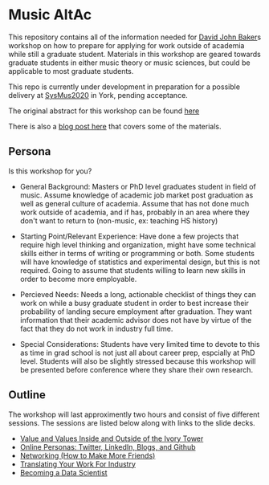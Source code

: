 # Music AltAc

This repository contains all of the information needed for [David John Baker](http://github.com/davidjohnbaker1)s workshop on how to prepare for applying for work outside of academia while still a graduate student.
Materials in this workshop are geared towards graduate students in either music theory or music sciences, but could be applicable to most graduate students.

This repo is currently under development in preparation for a possible delivery at [SysMus2020]() in York, pending acceptance. 

The original abstract for this workshop can be found [here](https://docs.google.com/document/d/1HXHRucgK_h5rUuGephkWAX2yfW5nAPgehZJ4bC7_R4E/edit?usp=sharing)

There is also a [blog post here]() that covers some of the materials.

## Persona

Is this workshop for you? 

* General Background:  Masters or PhD level graduates student in field of music. Assume  knowledge of academic job market post graduation as well as general culture  of academia. Assume that has not done much work outside of academia, and if has, probably in an area  where they don't want to return to (non-music, ex: teaching HS history)  

* Starting Point/Relevant Experience: Have done a few projects that require high level  thinking and organization, might have some technical skills either in terms of writing or programming or both. Some students will have knowledge of statistics and experimental design, but this is not required. Going to assume that students willing to learn new skills in order to become more employable.  

* Percieved Needs: Needs a long, actionable checklist of things they can work on while a busy graduate student in order to best increase their probability of landing secure employment after graduation. They want information that their academic advisor does not have by virtue of the fact that they do not work in industry full time. 

* Special Considerations: Students have very limited time to devote to this as time in grad school is not just all about career prep, espcially at PhD level. Students will also be slightly stressed because this workshop will be presented before conference where they share their own research. 

## Outline

The workshop will last approximently two hours and consist of five different sessions.
The sessions are listed below along with links to the slide decks.

* [Value and Values Inside and Outside of the Ivory Tower]()
* [Online Personas: Twitter, LinkedIn, Blogs, and Github]()
* [Networking (How to Make More Friends)]()
* [Translating Your Work For Industry]()
* [Becoming a Data Scientist]()


